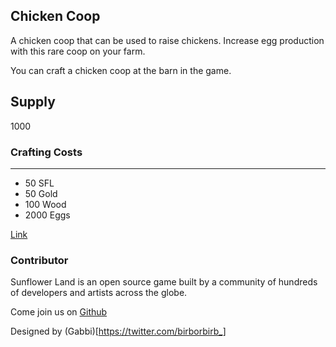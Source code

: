 ## Chicken Coop

A chicken coop that can be used to raise chickens. Increase egg production with this rare coop on your farm.

You can craft a chicken coop at the barn in the game.

## Supply

1000

### Crafting Costs

---

- 50 SFL
- 50 Gold
- 100 Wood
- 2000 Eggs

[Link](https://docs.sunflower-land.com/crafting-guide)

### Contributor

Sunflower Land is an open source game built by a community of hundreds of developers and artists across the globe.

Come join us on [Github](https://github.com/sunflower-land/sunflower-land)

Designed by (Gabbi)[https://twitter.com/birborbirb_]
